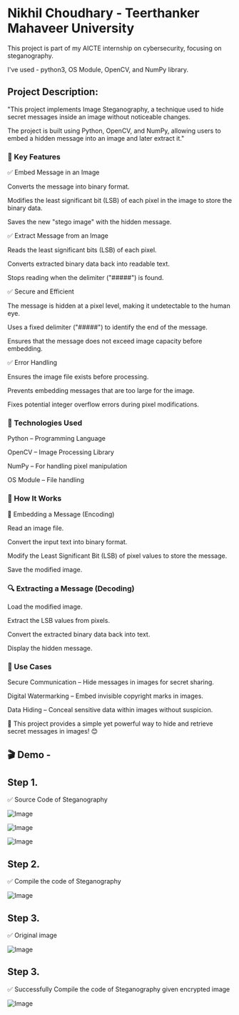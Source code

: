 # Nikhil Choudhary - Teerthanker Mahaveer University 

This project is part of my AICTE internship on cybersecurity, focusing on steganography.

I've used - python3, OS Module, OpenCV, and NumPy library.

## Project Description:
"This project implements Image Steganography, a technique used to hide secret messages inside an image without noticeable changes. 

The project is built using Python, OpenCV, and NumPy, allowing users to embed a hidden message into an image and later extract it."

### 🔹 Key Features

✅ Embed Message in an Image

Converts the message into binary format.

Modifies the least significant bit (LSB) of each pixel in the image to store the binary data.

Saves the new "stego image" with the hidden message.

✅ Extract Message from an Image

Reads the least significant bits (LSB) of each pixel.

Converts extracted binary data back into readable text.

Stops reading when the delimiter ("#####") is found.

✅ Secure and Efficient

The message is hidden at a pixel level, making it undetectable to the human eye.

Uses a fixed delimiter ("#####") to identify the end of the message.

Ensures that the message does not exceed image capacity before embedding.

✅ Error Handling

Ensures the image file exists before processing.

Prevents embedding messages that are too large for the image.

Fixes potential integer overflow errors during pixel modifications.

###  🔹 Technologies Used

Python – Programming Language

OpenCV – Image Processing Library

NumPy – For handling pixel manipulation

OS Module – File handling

###  🔹 How It Works

📝 Embedding a Message (Encoding)

Read an image file.

Convert the input text into binary format.

Modify the Least Significant Bit (LSB) of pixel values to store the message.

Save the modified image.

###  🔍 Extracting a Message (Decoding)

Load the modified image.

Extract the LSB values from pixels.

Convert the extracted binary data back into text.

Display the hidden message.

### 🔹 Use Cases

Secure Communication – Hide messages in images for secret sharing.

Digital Watermarking – Embed invisible copyright marks in images.

Data Hiding – Conceal sensitive data within images without suspicion.

🚀 This project provides a simple yet powerful way to hide and retrieve secret messages in images! 😊

## 🎬 Demo -

## Step 1.
 ✅ Source Code of Steganography
 
![Image](https://github.com/user-attachments/assets/1ef41f4c-926c-447d-a6a7-6462b4e2990d)

![Image](https://github.com/user-attachments/assets/8eae251d-a868-4a1c-8f6b-f8071d92c056)

![Image](https://github.com/user-attachments/assets/f746eb8c-e055-4ba3-891b-f167a9c6d095)

## Step 2.
 ✅ Compile the code of Steganography

 ![Image](https://github.com/user-attachments/assets/2f6a2be9-8857-4df5-bca7-c0d6f4f9181f)

 ## Step 3.
 
 ✅ Original image
 
![Image](https://github.com/user-attachments/assets/a27bff92-0e47-491e-9584-833d3c6e5192)

 ## Step 3.
 
 ✅ Successfully Compile the code of Steganography given encrypted image

 ![Image](https://github.com/user-attachments/assets/67068940-101e-4c1c-8f7d-3485da84e863)
